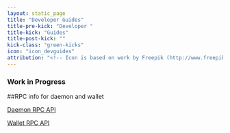 ```yaml
---
layout: static_page
title: "Developer Guides"
title-pre-kick: "Developer "
title-kick: "Guides"
title-post-kick: ""
kick-class: "green-kicks"
icon: "icon_devguides"
attribution: "<!-- Icon is based on work by Freepik (http://www.freepik.com) and is licensed under Creative Commons BY 3.0 -->"
---
```


### Work in Progress

##RPC info for daemon and wallet

[Daemon RPC API](https://github.com/monero-project/bitmonero/blob/master/src/rpc/core_rpc_server.h#L92)  

[Wallet RPC API](https://github.com/monero-project/bitmonero/blob/master/src/wallet/wallet_rpc_server.h#L64)


